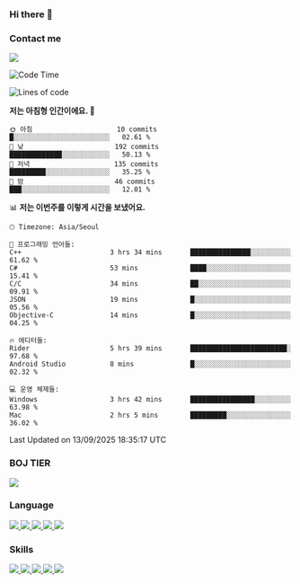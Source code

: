 ### Hi there 👋

<!-- Contact me-->
### Contact me
<a href="mailto:hiko1931@gmail.com">
    <img src="https://img.shields.io/badge/Gmail-D14836?logo=gmail&logoColor=white">
</a>

<!--START_SECTION:waka-->
![Code Time](http://img.shields.io/badge/Code%20Time-587%20hrs%2023%20mins-blue)

![Lines of code](https://img.shields.io/badge/%EC%A0%80%EB%8A%94%20%EC%97%AC%ED%83%9C%EA%B9%8C%EC%A7%80%20-3.2%20million%20%EC%A4%84%EC%9D%98%20%EC%BD%94%EB%93%9C%EB%A5%BC%20%EC%9E%91%EC%84%B1%ED%96%88%EC%96%B4%EC%9A%94.-blue)

**저는 아침형 인간이에요. 🐤** 

```text
🌞 아침                     10 commits          █░░░░░░░░░░░░░░░░░░░░░░░░   02.61 % 
🌆 낮　                     192 commits         █████████████░░░░░░░░░░░░   50.13 % 
🌃 저녁                     135 commits         █████████░░░░░░░░░░░░░░░░   35.25 % 
🌙 밤　                     46 commits          ███░░░░░░░░░░░░░░░░░░░░░░   12.01 % 
```


📊 **저는 이번주를 이렇게 시간을 보냈어요.** 

```text
🕑︎ Timezone: Asia/Seoul

💬 프로그래밍 언어들: 
C++                      3 hrs 34 mins       ███████████████░░░░░░░░░░   61.62 % 
C#                       53 mins             ████░░░░░░░░░░░░░░░░░░░░░   15.41 % 
C/C                      34 mins             ██░░░░░░░░░░░░░░░░░░░░░░░   09.91 % 
JSON                     19 mins             █░░░░░░░░░░░░░░░░░░░░░░░░   05.56 % 
Objective-C              14 mins             █░░░░░░░░░░░░░░░░░░░░░░░░   04.25 % 

🔥 에디터들: 
Rider                    5 hrs 39 mins       ████████████████████████░   97.68 % 
Android Studio           8 mins              █░░░░░░░░░░░░░░░░░░░░░░░░   02.32 % 

💻 운영 체제들: 
Windows                  3 hrs 42 mins       ████████████████░░░░░░░░░   63.98 % 
Mac                      2 hrs 5 mins        █████████░░░░░░░░░░░░░░░░   36.02 % 
```


 Last Updated on 13/09/2025 18:35:17 UTC
<!--END_SECTION:waka-->

<!-- BOJ -->
### BOJ TIER
[![](http://mazassumnida.wtf/api/v2/generate_badge?boj=swifter)](https://solved.ac/swifter)

### Language
<a href="https://java.com">
    <img src="https://img.shields.io/badge/Java-007396?logo=java&logoColor=white">
</a>
<a href="https://kotlinlang.org">
    <img src="https://img.shields.io/badge/Kotlin-7F52FF?logo=kotlin&logoColor=white">
</a>
<a href="https://developer.mozilla.org/ko/docs/Web/JavaScript">
    <img src="https://img.shields.io/badge/JavaScript-F7DF1E?logo=javascript&logoColor=white">
</a>
<a href="https://isocpp.org/">
    <img src="https://img.shields.io/badge/C++-00599C?logo=cplusplus&logoColor=white">
</a>
<a href="https://learn.microsoft.com/ko-kr/dotnet/csharp/">
    <img src="https://img.shields.io/badge/csharp-239120?logo=csharp&logoColor=white">
</a>


### Skills
<a href="https://developer.android.com">
    <img src="https://img.shields.io/badge/Android-3DDC84?logo=android&logoColor=white">
</a>
<a href="https://reactivex.io">
    <img src="https://img.shields.io/badge/ReactiveX-B7178C?logo=ReactiveX&logoColor=white">
</a>
<a href="https://nodejs.org">
    <img src="https://img.shields.io/badge/Node.js-339933?logo=node.js&logoColor=white">
</a>
<a href="https://unity.com/kr">
    <img src="https://img.shields.io/badge/unity-FFFFFF?logo=unity&logoColor=black">
</a>
<a href="https://www.unrealengine.com/ko">
    <img src="https://img.shields.io/badge/unrealengine-0E1128?logo=unrealengine&logoColor=white">
</a>
